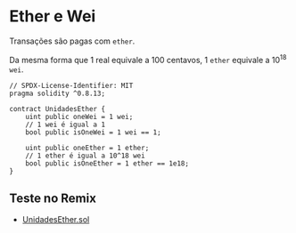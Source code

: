 # Ether e Wei

Transações são pagas com `ether`.

Da mesma forma que 1 real equivale a 100 centavos, 1 `ether` equivale a 10<sup>18</sup> `wei`.

```solidity
// SPDX-License-Identifier: MIT
pragma solidity ^0.8.13;

contract UnidadesEther {
    uint public oneWei = 1 wei;
    // 1 wei é igual a 1
    bool public isOneWei = 1 wei == 1;

    uint public oneEther = 1 ether;
    // 1 ether é igual a 10^18 wei
    bool public isOneEther = 1 ether == 1e18;
}
```

## Teste no Remix

- [UnidadesEther.sol](https://remix.ethereum.org/#code=Ly8gU1BEWC1MaWNlbnNlLUlkZW50aWZpZXI6IE1JVApwcmFnbWEgc29saWRpdHkgXjAuOC4xMzsKCmNvbnRyYWN0IFVuaWRhZGVzRXRoZXIgewogICAgdWludCBwdWJsaWMgb25lV2VpID0gMSB3ZWk7CiAgICAvLyAxIHdlaSBlIGlndWFsIGEgMQogICAgYm9vbCBwdWJsaWMgaXNPbmVXZWkgPSAxIHdlaSA9PSAxOwoKICAgIHVpbnQgcHVibGljIG9uZUV0aGVyID0gMSBldGhlcjsKICAgIC8vIDEgZXRoZXIgZSBpZ3VhbCBhIDEwXjE4IHdlaQogICAgYm9vbCBwdWJsaWMgaXNPbmVFdGhlciA9IDEgZXRoZXIgPT0gMWUxODsKfQ==)
